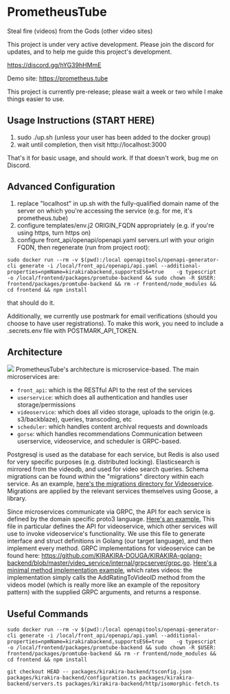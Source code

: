 # PrometheusTube

Steal fire (videos) from the Gods (other video sites)

This project is under very active development. Please join the discord for updates, and to help me guide this project's development.

https://discord.gg/hYG39hHMmE

Demo site: https://prometheus.tube

This project is currently pre-release; please wait a week or two while I make things easier to use.

## Usage Instructions (START HERE)

1. sudo ./up.sh (unless your user has been added to the docker group)
2. wait until completion, then visit http://localhost:3000

That's it for basic usage, and should work. If that doesn't work, bug me on Discord.

## Advanced Configuration

1. replace "localhost" in up.sh with the fully-qualified domain name of the server on which you're accessing the service (e.g. for me, it's prometheus.tube)
2. configure templates/env.j2 ORIGIN_FQDN appropriately (e.g. if you're using https, turn https on)
3. configure front_api/openapi/openapi.yaml servers.url with your origin FQDN, then regenerate (run from project root):

```
sudo docker run --rm -v $(pwd):/local openapitools/openapi-generator-cli generate -i /local/front_api/openapi/api.yaml --additional-properties=npmName=kirakirabackend,supportsES6=true    -g typescript     -o /local/frontend/packages/promtube-backend && sudo chown -R $USER: frontend/packages/promtube-backend && rm -r frontend/node_modules && cd frontend && npm install
```

that should do it.

Additionally, we currently use postmark for email verifications (should you choose to have user registrations). To make this work, you need to include a .secrets.env file with POSTMARK_API_TOKEN.

## Architecture

![](https://github.com/horahoradev/PrometheusTube/blob/main/promtube_backend.png?raw=true)
PrometheusTube's architecture is microservice-based. The main microservices are:

- `front_api`: which is the RESTful API to the rest of the services
- `userservice`: which does all authentication and handles user storage/permissions
- `videoservice`: which does all video storage, uploads to the origin (e.g. s3/backblaze), queries, transcoding, etc
- `scheduler`: which handles content archival requests and downloads
- `gorse`: which handles recommendations
  Communication between userservice, videoservice, and scheduler is GRPC-based.

Postgresql is used as the database for each service, but Redis is also used for very specific purposes (e.g. distributed locking). Elasticsearch is mirrored from the videodb, and used for video search queries. Schema migrations can be found within the "migrations" directory within each service. As an example, [here's the migrations directory for Videoservice](https://github.com/KIRAKIRA-DOUGA/KIRAKIRA-golang-backend/tree/master/video_service/migrations). Migrations are applied by the relevant services themselves using Goose, a library.

Since microservices communicate via GRPC, the API for each service is defined by the domain specific proto3 language. [Here's an example.](https://github.com/KIRAKIRA-DOUGA/KIRAKIRA-golang-backend/blob/master/video_service/protocol/videoservice.proto) This file in particular defines the API for videoservice, which other services will use to invoke videoservice's functionality. We use this file to generate interface and struct definitions in Golang (our target language), and then implement every method. GRPC implementations for videoservice can be found here: https://github.com/KIRAKIRA-DOUGA/KIRAKIRA-golang-backend/blob/master/video_service/internal/grpcserver/grpc.go. [Here's a minimal method implementation example](https://github.com/KIRAKIRA-DOUGA/KIRAKIRA-golang-backend/blob/master/video_service/internal/grpcserver/grpc.go#L587), which rates videos: the implementation simply calls the AddRatingToVideoID method from the videos model (which is really more like an example of the repository pattern) with the supplied GRPC arguments, and returns a response.

## Useful Commands

```
sudo docker run --rm -v $(pwd):/local openapitools/openapi-generator-cli generate -i /local/front_api/openapi/api.yaml --additional-properties=npmName=kirakirabackend,supportsES6=true    -g typescript     -o /local/frontend/packages/promtube-backend && sudo chown -R $USER: frontend/packages/promtube-backend && rm -r frontend/node_modules && cd frontend && npm install
```

`git checkout HEAD -- packages/kirakira-backend/tsconfig.json packages/kirakira-backend/configuration.ts packages/kirakira-backend/servers.ts packages/kirakira-backend/http/isomorphic-fetch.ts`
